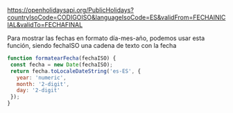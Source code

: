 https://openholidaysapi.org/PublicHolidays?countryIsoCode=CODIGOISO&languageIsoCode=ES&validFrom=FECHAINICIAL&validTo=FECHAFINAL

Para mostrar las fechas en formato día-mes-año, podemos usar esta función, siendo fechaISO una cadena de texto con la fecha

 ```javascript
function formatearFecha(fechaISO) {
  const fecha = new Date(fechaISO);
  return fecha.toLocaleDateString('es-ES', {
    year: 'numeric',
    month: '2-digit',
    day: '2-digit'
  });
}
 ```

